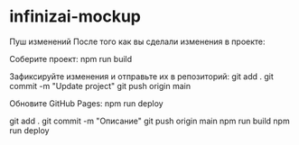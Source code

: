 # infinizai-mockup

Пуш изменений
После того как вы сделали изменения в проекте:

Соберите проект:
npm run build

Зафиксируйте изменения и отправьте их в репозиторий:
git add .
git commit -m "Update project"
git push origin main

Обновите GitHub Pages:
npm run deploy


git add .
git commit -m "Описание"
git push origin main
npm run build
npm run deploy